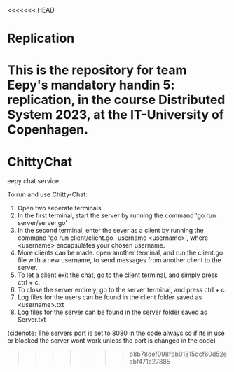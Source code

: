<<<<<<< HEAD
# Replication
This is the repository for team Eepy's mandatory handin 5: replication, in the course Distributed System 2023, at the IT-University of Copenhagen.
=======
# ChittyChat

eepy chat service.

To run and use Chitty-Chat:

1. Open two seperate terminals
2. In the first terminal, start the server by running the command 'go run server/server.go'
3. In the second terminal, enter the sever as a client by running the command 'go run client/client.go -username \<username\>', where \<username\> encapsulates your chosen username.
4. More clients can be made. open another terminal, and run the client.go file with a new username, to send messages from another client to the server.
5. To let a client exit the chat, go to the client terminal, and simply press ctrl + c.
6. To close the server entirely, go to the server terminal, and press ctrl + c.
7. Log files for the users can be found in the client folder saved as \<username\>.txt
8. Log files for the server can be found in the server folder saved as Server.txt

(sidenote: The servers port is set to 8080 in the code always so if its in use or blocked the server wont work unless the port is changed in the code)
>>>>>>> b8b78def098fbb01815dcf60d52eabf471c27885
